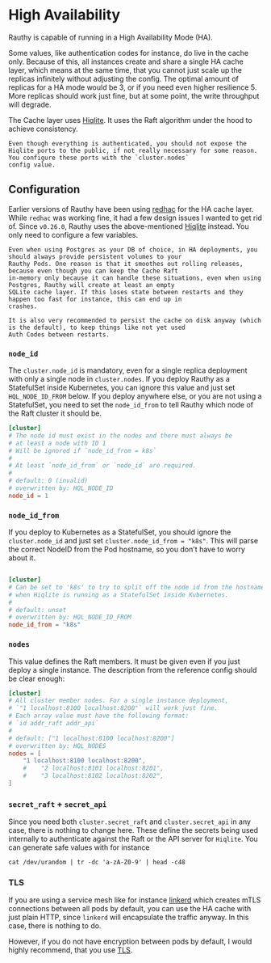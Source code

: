 # High Availability

Rauthy is capable of running in a High Availability Mode (HA).

Some values, like authentication codes for instance, do live in the cache only. Because of this, all instances create
and share a single HA cache layer, which means at the same time, that you cannot just scale up the replicas infinitely
without adjusting the config. The optimal amount of replicas for a HA mode would be 3, or if you need even higher
resilience 5. More replicas should work just fine, but at some point, the write throughput will degrade.

The Cache layer uses [Hiqlite](https://github.com/sebadob/hiqlite). It uses the Raft algorithm under the hood to achieve
consistency.

```admonish caution
Even though everything is authenticated, you should not expose the
Hiqlite ports to the public, if not really necessary for some reason. You configure these ports with the `cluster.nodes`
config value.
```

## Configuration

Earlier versions of Rauthy have been using [redhac](https://github.com/sebadob/redhac) for the HA cache layer. While
`redhac` was working fine, it had a few design issues I wanted to get rid of. Since `v0.26.0`, Rauthy uses the
above-mentioned [Hiqlite](https://github.com/sebadob/hiqlite) instead. You only need to configure a few variables.

```admonish caution
Even when using Postgres as your DB of choice, in HA deployments, you should always provide persistent volumes to your 
Rauthy Pods. One reason is that it smoothes out rolling releases, because even though you can keep the Cache Raft 
in-memory only because it can handle these situations, even when using Postgres, Rauthy will create at least an empty 
SQLite cache layer. If this loses state between restarts and they happen too fast for instance, this can end up in 
crashes.

It is also very recommended to persist the cache on disk anyway (which is the default), to keep things like not yet used 
Auth Codes between restarts.
```

### `node_id`

The `cluster.node_id` is mandatory, even for a single replica deployment with only a single node in `cluster.nodes`.
If you deploy Rauthy as a StatefulSet inside Kubernetes, you can ignore this value and just set `HQL_NODE_ID_FROM`
below. If you deploy anywhere else, or you are not using a StatefulSet, you need to set the `node_id_from` to tell
Rauthy
which node of the Raft cluster it should be.

```toml
[cluster]
# The node id must exist in the nodes and there must always be
# at least a node with ID 1
# Will be ignored if `node_id_from = k8s`
#
# At least `node_id_from` or `node_id` are required.
#
# default: 0 (invalid)
# overwritten by: HQL_NODE_ID
node_id = 1
```

### `node_id_from`

If you deploy to Kubernetes as a StatefulSet, you should ignore the `cluster.node_id` and just set
`cluster.node_id_from = "k8s"`. This will parse the correct NodeID from the Pod hostname, so you don't have to worry
about it.

```toml

[cluster]
# Can be set to 'k8s' to try to split off the node id from the hostname
# when Hiqlite is running as a StatefulSet inside Kubernetes.
#
# default: unset
# overwritten by: HQL_NODE_ID_FROM
node_id_from = "k8s"
```

### `nodes`

This value defines the Raft members. It must be given even if you just deploy a single instance. The description from
the reference config should be clear enough:

```toml
[cluster]
# All cluster member nodes. For a single instance deployment,
# `"1 localhost:8100 localhost:8200"` will work just fine.
# Each array value must have the following format:
# `id addr_raft addr_api`
#
# default: ["1 localhost:8100 localhost:8200"]
# overwritten by: HQL_NODES
nodes = [
    "1 localhost:8100 localhost:8200",
    #    "2 localhost:8101 localhost:8201",
    #    "3 localhost:8102 localhost:8202",
]
```

### `secret_raft` + `secret_api`

Since you need both `cluster.secret_raft` and `cluster.secret_api` in any case, there is nothing to change here. These
define the secrets being used internally to authenticate against the Raft or the API server for `Hiqlite`.
You can generate safe values with for instance

```
cat /dev/urandom | tr -dc 'a-zA-Z0-9' | head -c48
```

### TLS

If you are using a service mesh like for instance [linkerd](https://linkerd.io/) which creates mTLS connections between
all pods by default, you can use the HA cache with just plain HTTP, since `linkerd` will encapsulate the traffic anyway.
In this case, there is nothing to do.

However, if you do not have encryption between pods by default, I would highly recommend, that you use [TLS](tls.md).


